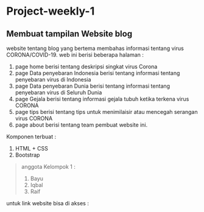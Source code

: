 # Project-weekly-1

## Membuat tampilan Website blog

website tentang blog yang bertema membahas informasi tentang virus CORONA/COVID-19.
web ini berisi beberapa halaman :

1. page home berisi tentang deskripsi singkat virus Corona
2. page Data penyebaran Indonesia berisi tentang informasi tentang penyebaran virus di Indonesia
3. page Data penyebaran Dunia berisi tentang informasi tentang penyebaran virus di Seluruh Dunia
4. page Gejala berisi tentang informasi gejala tubuh ketika terkena virus CORONA
5. page tips berisi tentang tips untuk menimilaisir atau mencegah serangan virus CORONA
6. page about berisi tentang team pembuat website ini.

Komponen terbuat :

1. HTML + CSS
2. Bootstrap

> anggota Kelompok 1 :
>
> 1.  Bayu
> 2.  Iqbal
> 3.  Raif

untuk link website bisa di akses :
